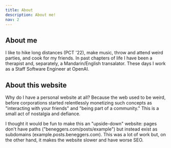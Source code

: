 ```yaml
---
title: About
description: About me!
nav: 2
---
```


## About me
I like to hike long distances (PCT '22), make music, throw and attend weird parties, and cook for my friends. In past chapters of life I have been a therapist and, separately, a Mandarin/English transalator. These days I work as a Staff Software Engineer at OpenAI.

## About this website
Why do I have a personal website at all? Because the web used to be weird, before corporations started relentlessly monetizing such concepts as "interacting with your friends" and "being part of a community." This is a small act of nostalgia and defiance.

I thought it would be fun to make this an "upside-down" website: pages don't have paths ("beneggers.com/posts/example") but instead exist as subdomains (example.posts.beneggers.com). This was a lot of work but, on the other hand, it makes the website slower and have worse SEO.